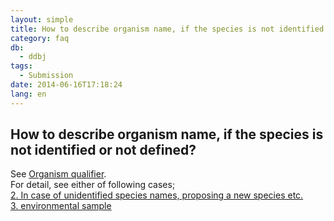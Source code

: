 ```yaml
---
layout: simple
title: How to describe organism name, if the species is not identified or not defined?
category: faq
db:
  - ddbj
tags: 
  - Submission
date: 2014-06-16T17:18:24
lang: en
---
```


## How to describe organism name, if the species is not identified or not defined?

<p>See <a href="/ddbj/organism-e.html">Organism qualifier</a>. <br>For detail, see either of following cases; <br><a href="/ddbj/organism-e.html#unidentified">2. In case of unidentified species names, proposing a new species etc.</a><br><a href="/ddbj/organism-e.html#env">3. environmental sample</a><br></p>
